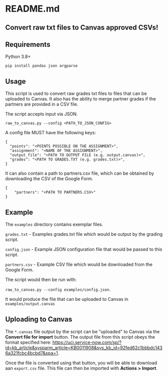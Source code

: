 # README.md

## Convert raw txt files to Canvas approved CSVs!

## Requirements

Python 3.8+

`pip install pandas json argparse`

## Usage

This script is used to convert raw grades txt files to files that can be uploaded to Canvas. It also has the
ability to merge partner grades if the partners are provided in a CSV file.

The script accepts input via JSON.

`raw_to_canvas.py --config <PATH_TO_JSON_CONFIG>`

A config file MUST have the following keys:

```
{
  "points": "<POINTS POSSIBLE ON THE ASSIGNMENT>",
  "assignment": "<NAME OF THE ASSIGNMENT>",
  "output_file": "<PATH TO OUTPUT FILE (e.g. output.canvas)>",
  "grades": "<PATH TO GRADES.TXT (e.g. grades.txt)>",
}
```

It can also contain a path to partners.csv file, which can be obtained by downloading the CSV of the Google Form.
```
{
    "partners": "<PATH TO PARTNERS.CSV>"
}
```

## Example

The `examples` directory contains exemplar files. 

`grades.txt` - Examples grades.txt file which would be output by the grading script.

`config.json` - Example JSON configuration file that would be passed to this script.

`partners.csv` - Example CSV file which would be downloaded from the Google Form.

The script would then be run with:

`raw_to_canvas.py --config examples/config.json`.

It would produce the file that can be uploaded to Canvas in `examples/output.canvas`

## Uploading to Canvas

The `*.canvas` file output by the script can be "uploaded" to Canvas via the **Convert file for import** button.
The output file from this script obeys the format specified here: https://uci.service-now.com/sp/?id=kb_article&sysparm_article=KB0011908&sys_kb_id=92fed62c1bbbdc1436a321fcbc4bcbd7&spa=1.

Once the file is converted using that button, you will be able to download aan `export.csv` file. This file can then be imported with
**Actions > Import**. 
